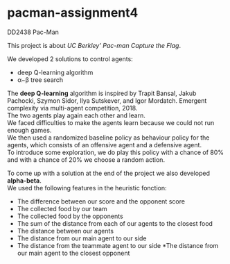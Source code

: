 # pacman-assignment4
DD2438 Pac-Man

This project is about *UC Berkley’ Pac-man Capture the Flag*.

We developed 2 solutions to control agents:
- deep Q-learning algorithm
- α−β tree search

The __deep Q-learning__ algorithm is inspired by Trapit Bansal, Jakub Pachocki, Szymon Sidor, Ilya Sutskever, and Igor
Mordatch. Emergent complexity via multi-agent competition, 2018.  
The two agents play again each other and learn.  
We faced difficulties to make the agents learn because we could not run enough games.  
We then used a randomized baseline policy as behaviour policy for the agents, which consists of an offensive agent and a defensive agent.  
To introduce some exploration, we do play this policy with a chance of 80% and with a chance of 20% we choose a random action.


To come up with a solution at the end of the project we also developed __alpha-beta__.  
We used the following features in the heuristic fonction:
* The difference between our score and the opponent score
* The collected food by our team
* The collected food by the opponents
* The sum of the distance from each of our agents to the closest food
* The distance between our agents
* The distance from our main agent to our side
* The distance from the teammate agent to our side
*The distance from our main agent to the closest opponent
